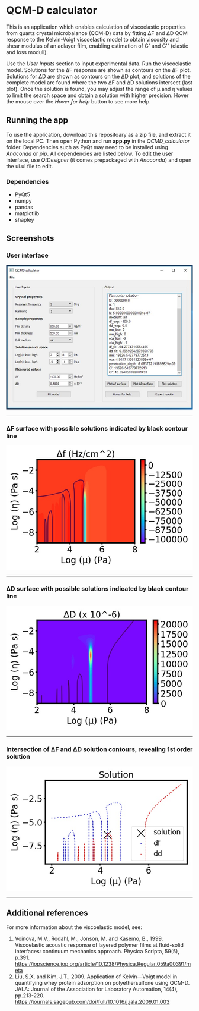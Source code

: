 # QCM-D calculator

This is an application which enables calculation of
viscoelastic properties from quartz crystal microbalance (QCM-D) data by
fitting ΔF and ΔD QCM response to the Kelvin-Voigt viscoelastic model to obtain viscosity and shear modulus of
an adlayer film, enabling estimation of G' and G'' (elastic and loss moduli).

Use the *User Inputs* section to input experimental data. Run the viscoelastic model. Solutions for the ΔF response are shown as contours on the ΔF plot. Solutions for ΔD are shown as contours on the ΔD plot, and solutions of the complete model are found where the two ΔF and ΔD solutions intersect (last plot). Once the solution is found, you may adjust the range of μ and η values to limit the search space and obtain a solution with higher precision. Hover the mouse over the *Hover for help* button to see more help.


## Running the app

To use the application, download this repositoary as a zip file, and extract it on the local PC. Then open Python and run **app.py** in the *QCMD_calculator* folder. Dependencies such as PyQt may need to be installed using *Anaconda* or *pip*. All dependencies are listed below. To edit the user interface, use *QtDesigner* (it comes prepackaged with *Anaconda*) and open the ui.ui file to edit.

### Dependencies

* PyQt5
* numpy
* pandas
* matplotlib
* shapley


## Screenshots

### User interface
![](UI.JPG)
___
### ΔF surface with possible solutions indicated by black contour line
![](df_surface.JPG)
___
### ΔD surface with possible solutions indicated by black contour line
![](dD_surface.JPG)
___
### Intersection of ΔF and ΔD solution contours, revealing 1st order solution
![](Solution.JPG)
___

## Additional references

For more information about the viscoelastic model, see:


1. Voinova, M.V., Rodahl, M., Jonson, M. and Kasemo, B., 1999. Viscoelastic
acoustic response of layered polymer films at fluid-solid interfaces:
continuum mechanics approach. Physica Scripta, 59(5), p.391.
https://iopscience.iop.org/article/10.1238/Physica.Regular.059a00391/meta
2. Liu, S.X. and Kim, J.T., 2009. Application of Kelvin—Voigt model in
quantifying whey protein adsorption on polyethersulfone using QCM-D.
JALA: Journal of the Association for Laboratory Automation, 14(4),
pp.213-220.
https://journals.sagepub.com/doi/full/10.1016/j.jala.2009.01.003
